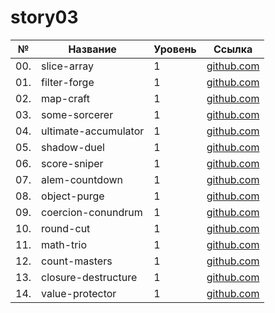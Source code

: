 # story03

| №   | Название             | Уровень | Ссылка                               |
| --- | -------------------- | ------- | ------------------------------------ |
| 00. | slice-array          | 1       | [github.com](./slice-array)          |
| 01. | filter-forge         | 1       | [github.com](./filter-forge)         |
| 02. | map-craft            | 1       | [github.com](./map-craft)            |
| 03. | some-sorcerer        | 1       | [github.com](./some-sorcerer)        |
| 04. | ultimate-accumulator | 1       | [github.com](./ultimate-accumulator) |
| 05. | shadow-duel          | 1       | [github.com](./shadow-duel)          |
| 06. | score-sniper         | 1       | [github.com](./score-sniper)         |
| 07. | alem-countdown       | 1       | [github.com](./alem-countdown)       |
| 08. | object-purge         | 1       | [github.com](./object-purge)         |
| 09. | coercion-conundrum   | 1       | [github.com](./coercion-conundrum)   |
| 10. | round-cut            | 1       | [github.com](./round-cut)            |
| 11. | math-trio            | 1       | [github.com](./math-trio)            |
| 12. | count-masters        | 1       | [github.com](./count-masters)        |
| 13. | closure-destructure  | 1       | [github.com](./closure-destructure)  |
| 14. | value-protector      | 1       | [github.com](./value-protector)      |
